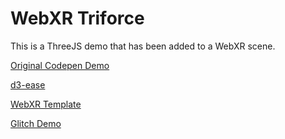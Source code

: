 # WebXR Triforce

This is a ThreeJS demo that has been added to a WebXR scene.

[Original Codepen Demo](https://codepen.io/a-trost/pen/jObVzVj)

[d3-ease](https://github.com/d3/d3-ease)

[WebXR Template](https://github.com/Zetaphor/webxr-template)

[Glitch Demo](https://glitch.com/edit/#!/webxr-triforce)